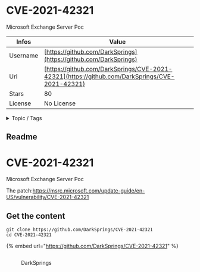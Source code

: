 # CVE-2021-42321

Microsoft Exchange Server Poc

| Infos    | Value                                                              |
| -------- | -------------------------------------------------------------------|
| Username | [https://github.com/DarkSprings](https://github.com/DarkSprings) |
| Url      | [https://github.com/DarkSprings/CVE-2021-42321](https://github.com/DarkSprings/CVE-2021-42321)                                               |
| Stars    | 80                                                          |
| License  | No License                                                        |

<details>

<summary>Topic / Tags</summary>



</details>

## Readme

# CVE-2021-42321
Microsoft Exchange Server Poc

The patch:https://msrc.microsoft.com/update-guide/en-US/vulnerability/CVE-2021-42321



## Get the content

```
git clone https://github.com/DarkSprings/CVE-2021-42321
cd CVE-2021-42321
```

{% embed url="https://github.com/DarkSprings/CVE-2021-42321" %}

<figure><img src="https://avatars.githubusercontent.com/u/90366126?v=4" alt=""><figcaption><p>DarkSprings</p></figcaption></figure>
